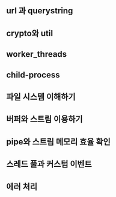 ## url 과 querystring





## crypto와 util



## worker_threads



## child-process



## 파일 시스템 이해하기



## 버퍼와 스트림 이용하기

## pipe와 스트림 메모리 효율 확인

## 스레드 풀과 커스텀 이벤트

## 에러 처리
